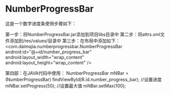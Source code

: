 # NumberProgressBar
这是一个数字进度条使用步骤如下：

第一步：将NumberProgressBar.jar添加到项目libs目录中
第二步：将attrs.xml文件添加到/res/values/目录中
第三步：在布局中添加如下：
  <com.daimajia.numberprogressbar.NumberProgressBar
        android:id="@+id/number_progress_bar"
        android:layout_width="wrap_content"
        android:layout_height="wrap_content"
         />
         
第四部：在JAVA代码中使用：
		NumberProgressBar mNBar = (NumberProgressBar) findViewById(R.id.number_progress_bar);
		//设置进度
		mNBar.setProgress(50);
		//设置最大值
			mNBar.setMax(100);
